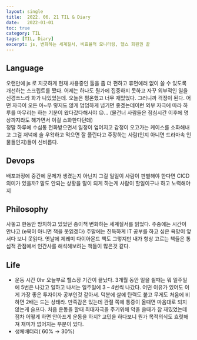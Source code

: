 ```yaml
---
layout:	single
title:	2022. 06. 21 TIL & Diary
date:	2022-01-01
toc: true
category: TIL
tags: [TIL, Diary]
excerpt: js, 변화하는 세계질서, 비효율적 모니터링, 헬스 회원권 끝
---
```

## Language  
오랜만에 js 로 지긋하게 현재 사용중인 툴을 좀 더 편하고 휴먼에러 없이 쓸 수 있도록 개선하는 스크립트를 짰다. 어제는 하나도 뭔가에 집중하지 못하고 자꾸 외부적인 일을 신경쓰느라 화가 나있었는데. 오늘은 평온했고 너무 재밌었다. 그러니까 걱정이 된다. 어떤 자극이 오든 아~무 렇지도 않게 덤덤하게 넘기면 좋겠는데이런 외부 자극에 따라 하루를 마무리는 하는 기분이 왔다갔다해서야 😢… (물건너 사람들은 점심시간 이후에 명상까지라도 해가면서 이걸 소화한다던데)  
정말 하루에 수십통 전화받으면서 일정이 엎어지고 감정이 오고가는 케이스를 소화해내고 그걸 저녁에 술 우왁하고 먹으면 잘 풀린다고 주장하는 사람(인지 아니면 드라마속 인물들인지)들이 신비롭다.  

## Devops  
배포과정에 중간에 문제가 생겼는지 아닌지 그걸 일일이 사람이 판별해야 한다면 CICD 의미가 있을까? 말도 안되는 상황을 말이 되게 하는게 사람이 할일이구나 하고 노력해야지

## Philosophy  
사놓고 한동안 방치하고 있었던 종이책 변화하는 세계질서를 읽었다. 주중에는 시간이 안나고 (e북이 아니면 책을 못읽겠다) 주말에는 진득하게 IT 공부를 하고 싶은 욕망이 앞서다 보니 못읽다. 옛날에 제레미 다이아몬드 책도 그렇지만 내가 항상 고르는 책들은 통섭적 관점에서 인간사를 해석해보려는 책들이 많은것 같다.

## Life  
- 운동 시간 0hr 오늘부로 헬스장 기간이 끝났다. 3개월 동안 일을 쉴때는 뭐 일주일에 5번은 나갔고 일하고 나서는 일주일에 3 – 4번씩 나갔다. 어떤 이유가 있어도 이게 가장 좋은 투자이자 공부인것 같아서. 덕분에 살에 탄력도 붙고 무게도 처음에 비하면 2배는 드는 상태라. 만족감은 있는데 관절 쪽에 통증이 올때면 마음대로 되지 않는게 슬프다. 처음 운동을 할때 최대자극을 주기위해 악을 쓸때가 참 재밌었는데 점차 어떻게 하면 안아프게 운동을 하지? 고민을 하다보니 뭔가 목적의식도 흐릿해져 재미가 없어지는 부분이 있다.  
- 생체배터리( 60% → 30%)